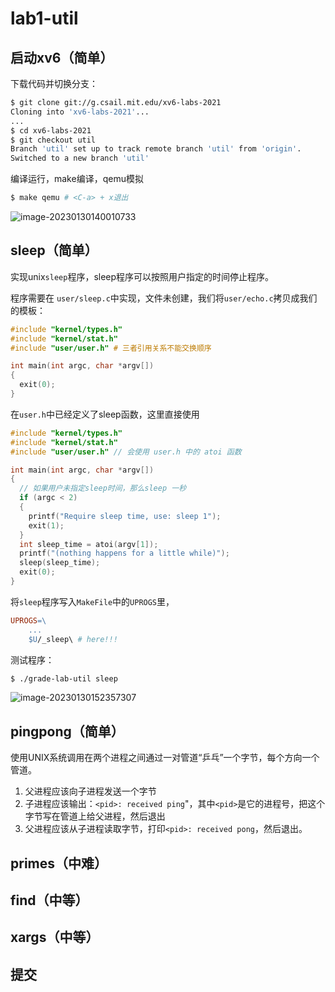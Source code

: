 # lab1-util

## 启动xv6（简单）

下载代码并切换分支：

```bash
$ git clone git://g.csail.mit.edu/xv6-labs-2021
Cloning into 'xv6-labs-2021'...
...
$ cd xv6-labs-2021
$ git checkout util
Branch 'util' set up to track remote branch 'util' from 'origin'.
Switched to a new branch 'util'
```

编译运行，make编译，qemu模拟

```bash
$ make qemu # <C-a> + x退出
```

![image-20230130140010733](https://pic-1257412153.cos.ap-nanjing.myqcloud.com/images/images/2023/01/30/image-20230130140010733-b9b57d.png)

## sleep（简单）

实现unix`sleep`程序，sleep程序可以按照用户指定的时间停止程序。

程序需要在 `user/sleep.c`中实现，文件未创建，我们将`user/echo.c`拷贝成我们的模板：

```c
#include "kernel/types.h"
#include "kernel/stat.h"
#include "user/user.h" # 三者引用关系不能交换顺序

int main(int argc, char *argv[])
{
  exit(0);
}
```

在`user.h`中已经定义了sleep函数，这里直接使用

```c
#include "kernel/types.h"
#include "kernel/stat.h"
#include "user/user.h" // 会使用 user.h 中的 atoi 函数

int main(int argc, char *argv[])
{
  // 如果用户未指定sleep时间，那么sleep 一秒
  if (argc < 2)
  {
    printf("Require sleep time, use: sleep 1");
    exit(1);
  }
  int sleep_time = atoi(argv[1]);
  printf("(nothing happens for a little while)");
  sleep(sleep_time);
  exit(0);
}

```

将`sleep`程序写入`MakeFile`中的`UPROGS`里，

```makefile
UPROGS=\
	...
	$U/_sleep\ # here!!!
```

测试程序：

```bash
$ ./grade-lab-util sleep
```

![image-20230130152357307](https://pic-1257412153.cos.ap-nanjing.myqcloud.com/images/images/2023/01/30/image-20230130152357307-cc297e.png)

## pingpong（简单）

使用UNIX系统调用在两个进程之间通过一对管道“乒乓”一个字节，每个方向一个管道。

1. 父进程应该向子进程发送一个字节
2. 子进程应该输出：`<pid>: received ping`"，其中`<pid>`是它的进程号，把这个字节写在管道上给父进程，然后退出
3. 父进程应该从子进程读取字节，打印`<pid>: received pong`，然后退出。





## primes（中难）







## find（中等）







## xargs（中等）







## 提交

